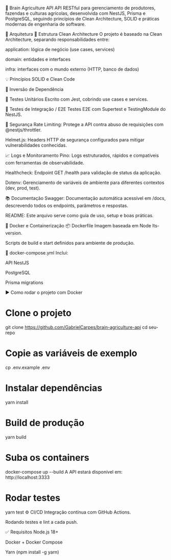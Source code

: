 🌾 Brain Agriculture API
API RESTful para gerenciamento de produtores, fazendas e culturas agrícolas, desenvolvida com NestJS, Prisma e PostgreSQL, seguindo princípios de Clean Architecture, SOLID e práticas modernas de engenharia de software.

🧠 Arquitetura
🧱 Estrutura Clean Architecture
O projeto é baseado na Clean Architecture, separando responsabilidades entre:

application: lógica de negócio (use cases, services)

domain: entidades e interfaces

infra: interfaces com o mundo externo (HTTP, banco de dados)

💡 Princípios SOLID e Clean Code

🔁 Inversão de Dependência

🧬 Testes Unitários
Escrito com Jest, cobrindo use cases e services.

🧪 Testes de Integração / E2E
Testes E2E com Supertest e TestingModule do NestJS.

🔐 Segurança
Rate Limiting: Protege a API contra abuso de requisições com @nestjs/throttler.

Helmet.js: Headers HTTP de segurança configurados para mitigar vulnerabilidades conhecidas.

📈 Logs e Monitoramento
Pino: Logs estruturados, rápidos e compatíveis com ferramentas de observabilidade.

Healthcheck: Endpoint GET /health para validação de status da aplicação.

Dotenv: Gerenciamento de variáveis de ambiente para diferentes contextos (dev, prod, test).

📚 Documentação
Swagger: Documentação automática acessível em /docs, descrevendo todos os endpoints, parâmetros e respostas.

README: Este arquivo serve como guia de uso, setup e boas práticas.

🐳 Docker e Containerização
📦 Dockerfile
Imagem baseada em Node lts-version.

Scripts de build e start definidos para ambiente de produção.

🔧 docker-compose.yml
Inclui:

API NestJS

PostgreSQL

Prisma migrations

▶️ Como rodar o projeto com Docker

# Clone o projeto

git clone https://github.com/GabrielCarpes/brain-agriculture-api
cd seu-repo

# Copie as variáveis de exemplo

cp .env.example .env

# Instalar dependências

yarn install

# Build de produção

yarn build

# Suba os containers

docker-compose up --build
A API estará disponível em: http://localhost:3333

# Rodar testes

yarn test
⚙️ CI/CD
Integração contínua com GitHub Actions.

Rodando testes e lint a cada push.

✅ Requisitos
Node.js 18+

Docker + Docker Compose

Yarn (npm install -g yarn)
